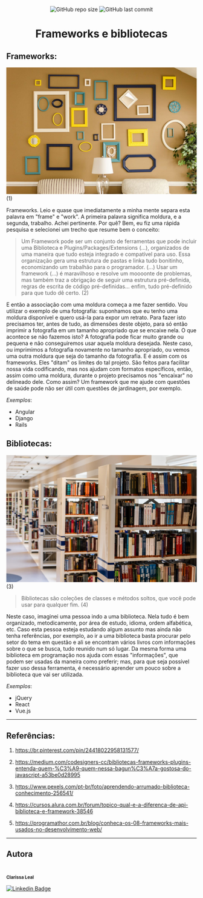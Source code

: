 <p align="center">
  <a> 
    <img alt="GitHub repo size" src="https://img.shields.io/github/repo-size/lealclarissa/exercicio-semana-1">
    <img alt="GitHub last commit" src="https://img.shields.io/github/last-commit/lealclarissa/exercicio-semana-1">
  </a>
</p>

<h1 align="center">Frameworks e bibliotecas</h1>

## Frameworks:

![Moldura](./assets/frames.jpg) 
(1)

Frameworks. Leio e quase que imediatamente a minha mente separa esta palavra em "frame" e "work". A primeira palavra significa moldura, e a segunda, trabalho. Achei pertinente. Por quê? Bem, eu fiz uma rápida pesquisa e selecionei um trecho que resume bem o conceito:

> Um Framework pode ser um conjunto de ferramentas que pode incluir uma Biblioteca e Plugins/Packages/Extensions (...), organizados de uma maneira que tudo esteja integrado e compatível para uso. Essa organização gera uma estrutura de pastas e linka tudo bonitinho, economizando um trabalhão para o programador.
(...) Usar um framework (...) é maravilhoso e resolve um moooonte de problemas, mas também traz a obrigação de seguir uma estrutura pré-definida, regras de escrita de código pré-definidas… enfim, tudo pré-definido para que tudo dê certo. (2)

E então a associação com uma moldura começa a me fazer sentido. Vou utilizar o exemplo de uma fotografia: suponhamos que eu tenho uma moldura disponível e quero usá-la para expor um retrato. Para fazer isto precisamos ter, antes de tudo, as dimensões deste objeto, para só então imprimir a fotografia em um tamanho apropriado que se encaixe nela. O que acontece se não fazemos isto? A fotografia pode ficar muito grande ou pequena e não conseguiremos usar aquela moldura desejada. Neste caso, ou imprimimos a fotografia novamente no tamanho apropriado, ou vemos uma outra moldura que seja do tamanho da fotografia. 
E é assim com os frameworks. Eles "ditam" os limites do tal projeto. São feitos para facilitar nossa vida codificando, mas nos ajudam com formatos específicos, então, assim como uma moldura, durante o projeto precisamos nos "encaixar" no delineado dele. Como assim? Um framework que me ajude com questões de saúde pode não ser útil com questões de jardinagem, por exemplo.

*Exemplos*:

* Angular
* Django
* Rails

## Bibliotecas:

![Biblioteca](./assets/biblioteca.jpg)
(3)

> Bibliotecas são coleções de classes e métodos soltos, que você pode usar para qualquer fim. (4)

Neste caso, imaginei uma pessoa indo a uma biblioteca. Nela tudo é bem organizado, metodicamente, por área de estudo, idioma, ordem alfabética, etc. Caso esta pessoa esteja estudando algum assunto mas ainda não tenha referências, por exemplo, ao ir a uma biblioteca basta procurar pelo setor do tema em questão e ali se encontram vários livros com informações sobre o que se busca, tudo reunido num só lugar. Da mesma forma uma biblioteca em programação nos ajuda com essas "informações", que podem ser usadas da maneira como preferir; mas, para que seja possível fazer uso dessa ferramenta, é necessário aprender um pouco sobre a biblioteca que vai ser utilizada.

*Exemplos*:

* jQuery
* React
* Vue.js

---

## Referências:

1. https://br.pinterest.com/pin/24418022958131577/

2. https://medium.com/codesigners-cc/bibliotecas-frameworks-plugins-entenda-quem-%C3%A9-quem-nessa-bagun%C3%A7a-gostosa-do-javascript-a53be0d28995

3. https://www.pexels.com/pt-br/foto/aprendendo-arrumado-biblioteca-conhecimento-256541/

4. https://cursos.alura.com.br/forum/topico-qual-e-a-diferenca-de-api-biblioteca-e-framework-38546

5. https://programathor.com.br/blog/conheca-os-08-frameworks-mais-usados-no-desenvolvimento-web/

---

## Autora

<a>
 <img style="border-radius: 50%;" src="https://avatars2.githubusercontent.com/u/69424163?s=400&u=6c4ceb2494ca08ef4a05454277aee432c6b5644f&v=4" width="100px;" alt=""/>
 <br />
 <sub><b>Clarissa Leal</b></sub>
</a>

[![Linkedin Badge](https://img.shields.io/badge/-Clarissa-blue?style=flat-square&logo=Linkedin&logoColor=white&link=https://www.linkedin.com/in/clarissa-leal/)](https://www.linkedin.com/in/clarissa-leal/)